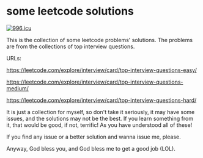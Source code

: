 # some leetcode solutions

<a href="https://996.icu"><img src="https://img.shields.io/badge/link-996.icu-red.svg" alt="996.icu" /></a>

This is the collection of some leetcode problems' solutions. The problems are from the collections of top interview questions.

URLs:

https://leetcode.com/explore/interview/card/top-interview-questions-easy/

https://leetcode.com/explore/interview/card/top-interview-questions-medium/

https://leetcode.com/explore/interview/card/top-interview-questions-hard/

It is just a collection for myself, so don't take it seriously, it may have some issues, and the solutions may not be the best.
If you learn something from it, that would be good, if not, terrific! As you have understood all of these! 

If you find any issue or a better solution and wanna issue me, please.

Anyway, God bless you, and God bless me to get a good job (LOL).